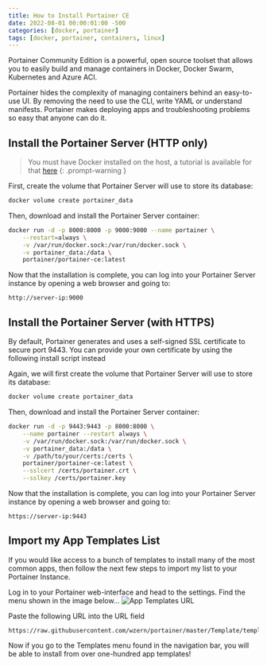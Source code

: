```yaml
---
title: How to Install Portainer CE
date: 2022-08-01 00:00:01:00 -500
categories: [docker, portainer]
tags: [docker, portainer, containers, linux]
---
```


Portainer Community Edition is a powerful, open source toolset that allows you to easily build and manage containers in Docker, Docker Swarm, Kubernetes and Azure ACI.

Portainer hides the complexity of managing containers behind an easy-to-use UI. By removing the need to use the CLI, write YAML or understand manifests. Portainer makes deploying apps and troubleshooting problems so easy that anyone can do it.

## Install the Portainer Server (HTTP only)

> You must have Docker installed on the host, a tutorial is available for that [here](https://docs.wzernikow.com/posts/docker-installation/)
{: .prompt-warning }

First, create the volume that Portainer Server will use to store its database:

```bash
docker volume create portainer_data
```

Then, download and install the Portainer Server container:

```bash
docker run -d -p 8000:8000 -p 9000:9000 --name portainer \
    --restart=always \
    -v /var/run/docker.sock:/var/run/docker.sock \
    -v portainer_data:/data \
    portainer/portainer-ce:latest
```

Now that the installation is complete, you can log into your Portainer Server instance by opening a web browser and going to:

```
http://server-ip:9000
```

## Install the Portainer Server (with HTTPS)

By default, Portainer generates and uses a self-signed SSL certificate to secure port 9443. You can provide your own certificate by using the following install script instead

Again, we will first create the volume that Portainer Server will use to store its database:

```bash
docker volume create portainer_data
```

Then, download and install the Portainer Server container:

```bash
docker run -d -p 9443:9443 -p 8000:8000 \
    --name portainer --restart always \
    -v /var/run/docker.sock:/var/run/docker.sock \
    -v portainer_data:/data \
    -v /path/to/your/certs:/certs \
    portainer/portainer-ce:latest \
    --sslcert /certs/portainer.crt \
    --sslkey /certs/portainer.key
```

Now that the installation is complete, you can log into your Portainer Server instance by opening a web browser and going to:

```
https://server-ip:9443
```

## Import my App Templates List

If you would like access to a bunch of templates to install many of the most common apps, then follow the next few steps to import my list to your Portainer Instance.

Log in to your Portainer web-interface and head to the settings. Find the menu shown in the image below...
![App Templates URL](https://cdn.lansec.net/wzernikow/docs/portainer-installation/image1.png)

Paste the following URL into the URL field

```
https://raw.githubusercontent.com/wzern/portainer/master/Template/template.json
```

Now if you go to the Templates menu found in the navigation bar, you will be able to install from over one-hundred app templates!
